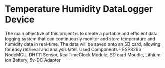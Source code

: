# Temperature Humidity DataLogger Device
The main objective of this project is to create a portable and efficient data logging system that can continuously monitor and store temperature and humidity data in real-time. The data will be saved onto an SD card, allowing for easy retrieval and analysis later.
Used Components - ESP8266 NodeMCU, DHT11 Sensor, RealTimeClock Module, SD card Moudle, Lithium ion Battery, 5v-DC Adapter
